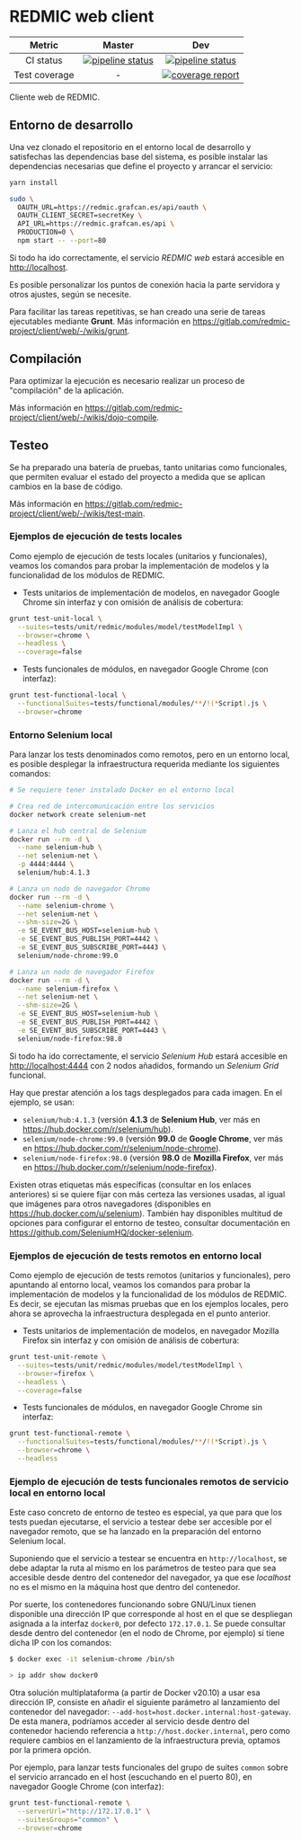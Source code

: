 # REDMIC web client

| Metric | Master | Dev |
|:-:|:-:|:-:|
| CI status | [![pipeline status](https://gitlab.com/redmic-project/client/web/badges/master/pipeline.svg)](https://gitlab.com/redmic-project/client/web/commits/master) | [![pipeline status](https://gitlab.com/redmic-project/client/web/badges/dev/pipeline.svg)](https://gitlab.com/redmic-project/client/web/commits/dev) |
| Test coverage | - | [![coverage report](https://gitlab.com/redmic-project/client/web/badges/dev/coverage.svg)](https://gitlab.com/redmic-project/client/web/commits/dev) |

Cliente web de REDMIC.

## Entorno de desarrollo

Una vez clonado el repositorio en el entorno local de desarrollo y satisfechas las dependencias base del sistema, es posible instalar las dependencias necesarias que define el proyecto y arrancar el servicio:

```sh
yarn install

sudo \
  OAUTH_URL=https://redmic.grafcan.es/api/oauth \
  OAUTH_CLIENT_SECRET=secretKey \
  API_URL=https://redmic.grafcan.es/api \
  PRODUCTION=0 \
  npm start -- --port=80
```

Si todo ha ido correctamente, el servicio *REDMIC web* estará accesible en <http://localhost>.

Es posible personalizar los puntos de conexión hacia la parte servidora y otros ajustes, según se necesite.

Para facilitar las tareas repetitivas, se han creado una serie de tareas ejecutables mediante **Grunt**. Más información en <https://gitlab.com/redmic-project/client/web/-/wikis/grunt>.

## Compilación

Para optimizar la ejecución es necesario realizar un proceso de "compilación" de la aplicación.

Más información en <https://gitlab.com/redmic-project/client/web/-/wikis/dojo-compile>.

## Testeo

Se ha preparado una batería de pruebas, tanto unitarias como funcionales, que permiten evaluar el estado del proyecto a medida que se aplican cambios en la base de código.

Más información en <https://gitlab.com/redmic-project/client/web/-/wikis/test-main>.

### Ejemplos de ejecución de tests locales

Como ejemplo de ejecución de tests locales (unitarios y funcionales), veamos los comandos para probar la implementación de modelos y la funcionalidad de los módulos de REDMIC.

* Tests unitarios de implementación de modelos, en navegador Google Chrome sin interfaz y con omisión de análisis de cobertura:

```sh
grunt test-unit-local \
  --suites=tests/unit/redmic/modules/model/testModelImpl \
  --browser=chrome \
  --headless \
  --coverage=false
```

* Tests funcionales de módulos, en navegador Google Chrome (con interfaz):

```sh
grunt test-functional-local \
  --functionalSuites=tests/functional/modules/**/!(*Script).js \
  --browser=chrome
```

### Entorno Selenium local

Para lanzar los tests denominados como remotos, pero en un entorno local, es posible desplegar la infraestructura requerida mediante los siguientes comandos:

```sh
# Se requiere tener instalado Docker en el entorno local

# Crea red de intercomunicación entre los servicios
docker network create selenium-net

# Lanza el hub central de Selenium
docker run --rm -d \
  --name selenium-hub \
  --net selenium-net \
  -p 4444:4444 \
  selenium/hub:4.1.3

# Lanza un nodo de navegador Chrome
docker run --rm -d \
  --name selenium-chrome \
  --net selenium-net \
  --shm-size=2G \
  -e SE_EVENT_BUS_HOST=selenium-hub \
  -e SE_EVENT_BUS_PUBLISH_PORT=4442 \
  -e SE_EVENT_BUS_SUBSCRIBE_PORT=4443 \
  selenium/node-chrome:99.0

# Lanza un nodo de navegador Firefox
docker run --rm -d \
  --name selenium-firefox \
  --net selenium-net \
  --shm-size=2G \
  -e SE_EVENT_BUS_HOST=selenium-hub \
  -e SE_EVENT_BUS_PUBLISH_PORT=4442 \
  -e SE_EVENT_BUS_SUBSCRIBE_PORT=4443 \
  selenium/node-firefox:98.0
```

Si todo ha ido correctamente, el servicio *Selenium Hub* estará accesible en <http://localhost:4444> con 2 nodos añadidos, formando un *Selenium Grid* funcional.

Hay que prestar atención a los tags desplegados para cada imagen. En el ejemplo, se usan:

* `selenium/hub:4.1.3` (versión **4.1.3** de **Selenium Hub**, ver más en <https://hub.docker.com/r/selenium/hub>).
* `selenium/node-chrome:99.0` (versión **99.0** de **Google Chrome**, ver más en <https://hub.docker.com/r/selenium/node-chrome>).
* `selenium/node-firefox:98.0` (versión **98.0** de **Mozilla Firefox**, ver más en <https://hub.docker.com/r/selenium/node-firefox>).

Existen otras etiquetas más específicas (consultar en los enlaces anteriores) si se quiere fijar con más certeza las versiones usadas, al igual que imágenes para otros navegadores (disponibles en <https://hub.docker.com/u/selenium>). También hay disponibles multitud de opciones para configurar el entorno de testeo, consultar documentación en <https://github.com/SeleniumHQ/docker-selenium>.

### Ejemplos de ejecución de tests remotos en entorno local

Como ejemplo de ejecución de tests remotos (unitarios y funcionales), pero apuntando al entorno local, veamos los comandos para probar la implementación de modelos y la funcionalidad de los módulos de REDMIC. Es decir, se ejecutan las mismas pruebas que en los ejemplos locales, pero ahora se aprovecha la infraestructura desplegada en el punto anterior.

* Tests unitarios de implementación de modelos, en navegador Mozilla Firefox sin interfaz y con omisión de análisis de cobertura:

```sh
grunt test-unit-remote \
  --suites=tests/unit/redmic/modules/model/testModelImpl \
  --browser=firefox \
  --headless \
  --coverage=false
```

* Tests funcionales de módulos, en navegador Google Chrome sin interfaz:

```sh
grunt test-functional-remote \
  --functionalSuites=tests/functional/modules/**/!(*Script).js \
  --browser=chrome \
  --headless
```

### Ejemplo de ejecución de tests funcionales remotos de servicio local en entorno local

Este caso concreto de entorno de testeo es especial, ya que para que los tests puedan ejecutarse, el servicio a testear debe ser accesible por el navegador remoto, que se ha lanzado en la preparación del entorno Selenium local.

Suponiendo que el servicio a testear se encuentra en `http://localhost`, se debe adaptar la ruta al mismo en los parámetros de testeo para que sea accesible desde dentro del contenedor del navegador, ya que ese *localhost* no es el mismo en la máquina host que dentro del contenedor.

Por suerte, los contenedores funcionando sobre GNU/Linux tienen disponible una dirección IP que corresponde al host en el que se despliegan asignada a la interfaz `docker0`, por defecto `172.17.0.1`. Se puede consultar desde dentro del contenedor (en el nodo de Chrome, por ejemplo) si tiene dicha IP con los comandos:

```sh
$ docker exec -it selenium-chrome /bin/sh

> ip addr show docker0
```

Otra solución multiplataforma (a partir de Docker v20.10) a usar esa dirección IP, consiste en añadir el siguiente parámetro al lanzamiento del contenedor del navegador: `--add-host=host.docker.internal:host-gateway`. De esta manera, podríamos acceder al servicio desde dentro del contenedor haciendo referencia a `http://host.docker.internal`, pero como requiere cambios en el lanzamiento de la infraestructura previa, optamos por la primera opción.

Por ejemplo, para lanzar tests funcionales del grupo de suites `common` sobre el servicio arrancado en el host (escuchando en el puerto 80), en navegador Google Chrome (con interfaz):

```sh
grunt test-functional-remote \
  --serverUrl="http://172.17.0.1" \
  --suitesGroups="common" \
  --browser=chrome
```

